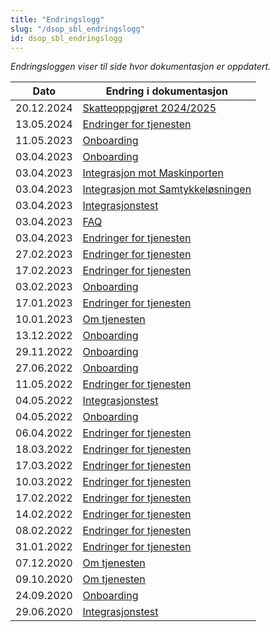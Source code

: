 ```yaml
---
title: "Endringslogg"
slug: "/dsop_sbl_endringslogg"
id: dsop_sbl_endringslogg
---
```


*Endringsloggen viser til side hvor dokumentasjon er oppdatert.*

| Dato         | Endring i dokumentasjon   |
|-------------| ------------------------|
|20.12.2024|[Skatteoppgjøret 2024/2025](/dsop_sbl_endringer) |
|13.05.2024|[Endringer for tjenesten](/dsop_sbl_endringer) |
|11.05.2023|[Onboarding](https:/dokumentasjon.dsop.no/samtykkebasert-lanesoknad/dsop_sbl_onboarding#registrering)
|03.04.2023|[Onboarding](https:/dokumentasjon.dsop.no/samtykkebasert-lanesoknad/dsop_sbl_onboarding#endringslogg) |
|03.04.2023|[Integrasjon mot Maskinporten](https:/dokumentasjon.dsop.no/samtykkebasert-lanesoknad/dsop_sbl_integrasjonMaskinporten#endringslogg) |
|03.04.2023|[Integrasjon mot Samtykkeløsningen](https:/dokumentasjon.dsop.no/dsop_sbl_integrasjonSamtykkel%C3%B8sningen.html#endringslogg) |
|03.04.2023|[Integrasjonstest](https:/dokumentasjon.dsop.no/samtykkebasert-lanesoknad/dsop_sbl_integrasjonstest#endringslogg) |
|03.04.2023|[FAQ](https:/dokumentasjon.dsop.no/samtykkebasert-lanesoknad/dsop_sbl_faq#oversikt-over-feilkoder) |
|03.04.2023|[Endringer for tjenesten](https:/dokumentasjon.dsop.no/samtykkebasert-lanesoknad/dsop_sbl_endringer#endringslogg) |
|27.02.2023|[Endringer for tjenesten](https:/dokumentasjon.dsop.no/samtykkebasert-lanesoknad/dsop_sbl_endringer#skatteoppgj%C3%B8r-2022) |
|17.02.2023|[Endringer for tjenesten](https:/dokumentasjon.dsop.no/samtykkebasert-lanesoknad/dsop_sbl_endringer#skatteoppgj%C3%B8r-2022) |
|03.02.2023|[Onboarding](https:/dokumentasjon.dsop.no/samtykkebasert-lanesoknad/dsop_sbl_onboarding#registrering) |
|17.01.2023|[Endringer for tjenesten](https:/dokumentasjon.dsop.no/samtykkebasert-lanesoknad/dsop_sbl_endringer#skatteoppgj%C3%B8r-2022) |
|10.01.2023|[Om tjenesten](/dsop_digitaleiendomshandel_om)
|13.12.2022|[Onboarding](/dsop_sbl_onboarding) |
|29.11.2022|[Onboarding](/dsop_sbl_onboarding) |
|27.06.2022|[Onboarding](/dsop_sbl_onboarding) |
|11.05.2022|[Endringer for tjenesten](/dsop_sbl_endringer) |
|04.05.2022|[Integrasjonstest](/dsop_sbl_integrasjonstest)
|04.05.2022|[Onboarding](/dsop_sbl_onboarding)
|06.04.2022|[Endringer for tjenesten](/dsop_sbl_endringer) |
|18.03.2022|[Endringer for tjenesten](/dsop_sbl_endringer) |
|17.03.2022|[Endringer for tjenesten](/dsop_sbl_endringer) |
|10.03.2022|[Endringer for tjenesten](/dsop_sbl_endringer) |
|17.02.2022|[Endringer for tjenesten](/dsop_sbl_endringer) |
|14.02.2022	|[Endringer for tjenesten](/dsop_sbl_endringer) |
|08.02.2022|[Endringer for tjenesten](/dsop_sbl_endringer) |
|31.01.2022|[Endringer for tjenesten](/dsop_sbl_endringer) |
|07.12.2020|[Om tjenesten](https:/dokumentasjon.dsop.no/samtykkebasert-lanesoknad/dsop_sbl_om#Innhenting%20av%20%C3%B8konomisk%20bakgrunnsinformasjon%20for%20kausjonister%20for%20privat-%20og%20bedriftsl%C3%A5n)
|09.10.2020|[Om tjenesten](https:/dokumentasjon.dsop.no/samtykkebasert-lanesoknad/dsop_sbl_om#endringslogg)|
|24.09.2020|[Onboarding](https:/dokumentasjon.dsop.no/samtykkebasert-lanesoknad/dsop_sbl_onboarding#endringslogg)|
|29.06.2020|[Integrasjonstest](https:/dokumentasjon.dsop.no/samtykkebasert-lanesoknad/dsop_sbl_integrasjonstest#endringslogg)  |



